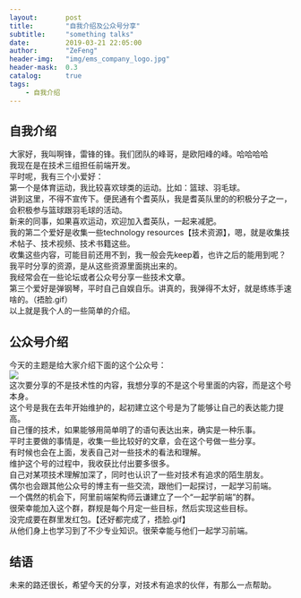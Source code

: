 ```yaml
---
layout:       post
title:        "自我介绍及公众号分享"
subtitle:     "something talks"
date:         2019-03-21 22:05:00
author:       "ZeFeng"
header-img:   "img/ems_company_logo.jpg"
header-mask:  0.3
catalog:      true
tags:
    - 自我介绍
---
```


## 自我介绍
大家好，我叫啊锋，雷锋的锋。我们团队的峰哥，是欧阳峰的峰。哈哈哈哈<br>
我现在是在技术三组担任前端开发。<br>
平时呢，我有三个小爱好：<br>
第一个是体育运动，我比较喜欢球类的运动。比如：篮球、羽毛球。<br>
讲到这里，不得不宣传下。便民通有个耆英队，我是耆英队里的的积极分子之一，会积极参与篮球跟羽毛球的活动。<br>
新来的同事，如果喜欢运动，欢迎加入耆英队，一起来减肥。<br>
我的第二个爱好是收集一些technology resources【技术资源】，嗯，就是收集技术帖子、技术视频、技术书籍这些。<br>
收集这些内容，可能目前还用不到，我一般会先keep着，也许之后的能用到呢？<br>
我平时分享的资源，是从这些资源里面挑出来的。<br>
我经常会在一些论坛或者公众号分享一些技术文章。<br>
第三个爱好是弹钢琴，平时自己自娱自乐。讲真的，我弹得不太好，就是练练手速啥的。（捂脸.gif）<br>
以上就是我个人的一些简单的介绍。<br>

## 公众号介绍
今天的主题是给大家介绍下面的这个公众号：<br>
<img src="https://00feng00.github.io/img/wechatOfficialAccounts.jpg"><br>
这次要分享的不是技术性的内容，我想分享的不是这个号里面的内容，而是这个号本身。<br>
这个号是我在去年开始维护的，起初建立这个号是为了能够让自己的表达能力提高。<br>
自己懂的技术，如果能够用简单明了的语句表达出来，确实是一种乐事。<br>
平时主要做的事情是，收集一些比较好的文章，会在这个号做一些分享。<br>
有时候也会在上面，发表自己对一些技术的看法和理解。<br>
维护这个号的过程中，我收获比付出要多很多。<br>
自己对某项技术理解加深了，同时也认识了一些对技术有追求的陌生朋友。<br>
偶尔也会跟其他公众号的博主有一些交流，跟他们一起探讨，一起学习前端。<br>
一个偶然的机会下，阿里前端架构师云谦建立了一个“一起学前端”的群。<br>
很荣幸能加入这个群，群规是每个月定一些目标，然后实现这些目标。<br>
没完成要在群里发红包。【还好都完成了，捂脸.gif】<br>
从他们身上也学习到了不少专业知识。很荣幸能与他们一起学习前端。<br>


## 结语
未来的路还很长，希望今天的分享，对技术有追求的伙伴，有那么一点帮助。


